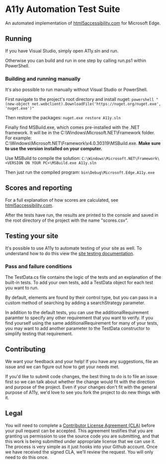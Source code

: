 # A11y Automation Test Suite
An automated implementation of [html5accessibility.com](http://html5accessibility.com/)
for Microsoft Edge.

## Running
If you have Visual Studio, simply open A11y.sln and run.

Otherwise you can build and run in one step by calling run.ps1 within PowerShell.

### Building and running manually
It's also possible to run manually without Visual Studio or PowerShell.

First navigate to the project's root directory and install nuget:
``` powershell "(new-object net.webclient).DownloadFile('https://nuget.org/nuget.exe', 'nuget.exe')" ```

Then restore the packages:
``` nuget.exe restore A11y.sln ```

Finally find MSBuild.exe, which comes pre-installed with the .NET framework. It will be
in the C:\Windows\Microsoft.NET\Framework folder.
For example: C:\Windows\Microsoft.NET\Framework\v4.0.30319\MSBuild.exe.
**Make sure to use the version installed on your computer.**

Use MSBuild to compile the solution: ```
C:\Windows\Microsoft.NET\Framework\<VERSION ON YOUR PC>\MSBuild.exe A11y.sln ```

Then just run the compiled program: ``` bin\Debug\Microsoft.Edge.A11y.exe ```

## Scores and reporting
For a full explanation of how scores are calculated, see
[html5accessibility.com](http://html5accessibility.com/).

After the tests have run, the results are printed to the console and saved in the root
directory of the project with the name "scores.csv".

## Testing your site
It's possible to use A11y to automate testing of your site as well. To understand how to do this view the [site testing documentation](https://github.com/MicrosoftEdge/A11y/tree/site_testing).

### Pass and failure conditions
The TestData.cs file contains the logic of the tests and an explanation of the built-in
tests. To add your own tests, add a TestData object for each test you want to run.

By default, elements are found by their control type, but you can pass in a custom method
of searching by adding a searchStrategy parameter.

In addition to the default tests, you can use the additionalRequirement paramter to
specify any other requirement that you want to verify. If you find yourself using the
same additionalRequirement for many of your tests, you may want to add another parameter
to the TestData constructor to simplify testing that requirement.

## Contributing
We want your feedback and your help! If you have any suggestions, file an issue and we
can figure out how to get your needs met.

If you'd like to submit code changes, the best thing to do is to file an issue first so
we can talk about whether the change would fit with the direction and purpose of the
project. Even if your changes don't fit with the general purpose of A11y, we'd love to
see you fork the project to do new things with it.

## Legal

You will need to complete a [Contributor License Agreement (CLA)](https://cla.microsoft.com/) before your pull request can be accepted. This agreement testifies that you are granting us permission to use the source code you are submitting, and that this work is being submitted under appropriate license that we can use it. The process is very simple as it just hooks into your Github account. Once we have received the signed CLA, we'll review the request. You will only need to do this once.
